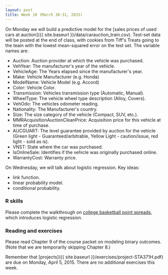 ```yaml
---
layout: post
title: Week 10 (March 30-31, 2015)
---
```


On Monday we will build a predictive model for the [sales prices of used cars at auction]({{ site.baseurl }}/data/carauction_train.csv).  Test-set data will be posted at the end of class, with cookies from Tiff's Treats going to the team with the lowest mean-squared error on the test set.  The variable names are:  

* Auction: Auction provider at which the vehicle was purchased.  
* VehYear: The manufacturer's year of the vehicle.  
* VehicleAge: The Years elapsed since the manufacturer's year.  
* Make: Vehicle Manufacturer (e.g. Honda)  
* ModelName: Vehicle Model (e.g. Accord)  
* Color: Vehicle Color.  
* Transmission: Vehicles transmission type (Automatic, Manual).  
* WheelType: The vehicle wheel type description (Alloy, Covers).  
* VehOdo: The vehicles odometer reading.  
* Nationality: The Manufacturer's country.  
* Size: The size category of the vehicle (Compact, SUV, etc.).  
* MMRAcquisitionAuctionCleanPrice: Acquisition price for this vehicle at time of purchase.  
* AUCGUART: The level guarantee provided by auction for the vehicle (Green light - Guaranteed/arbitrable, Yellow Light - caution/issue, red light - sold as is).  
* VNST: State where the car was purchased.  
* IsOnlineSale: Identifies if the vehicle was originally purchased online.  
* WarrantyCost: Warranty price.  


On Wednesday, we will talk about logistic regression.  Key ideas:  
* link function.  
* linear probability model.  
* conditional probability.  



### R skills

Please complete the walkthrough on [college basketball point spreads](http://jgscott.github.io/teaching/r/bball/bball.html), which introduces logistic regression.  


### Reading and exercises  

Please read Chapter 9 of the course packet on modeling binary outcomes.  (Note that we are temporarily skipping Chapter 8.)

Remember that [projects]({{ site.baseurl }}/exercises/project-STA371H.pdf) are due on Monday, April 5, 2015.  There are no additional exercises this week.  

